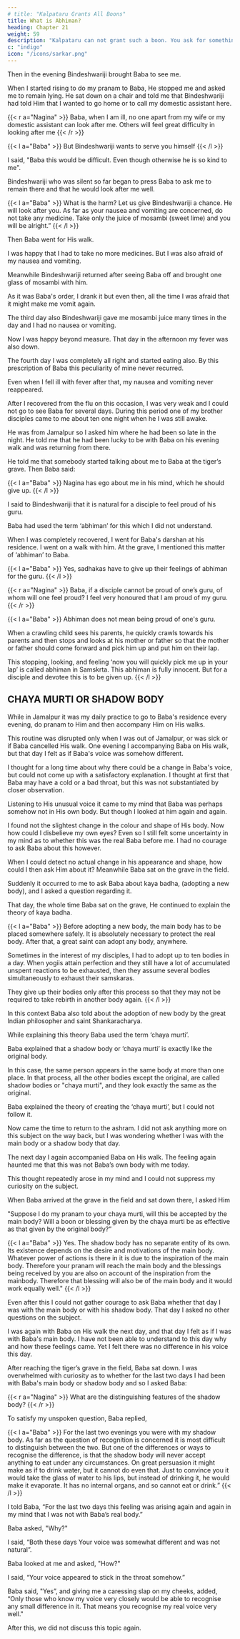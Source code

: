 ```yaml
---
# title: "Kalpataru Grants All Boons"
title: What is Abhiman?
heading: Chapter 21
weight: 59
description: "Kalpataru can not grant such a boon. You ask for something else"
c: "indigo"
icon: "/icons/sarkar.png"
---
```




Then in the evening Bindeshwariji brought Baba to see me.

When I started rising to do my pranam to Baba, He stopped me and asked me to remain lying. He sat down on a chair and told me that Bindeshwariji had told Him that I wanted to go home or to call my domestic assistant here.

{{< r a="Nagina" >}}
Baba, when I am ill, no one apart from my wife or my domestic assistant can look after me. Others will feel great difficulty in looking after me
{{< /r >}}

{{< l a="Baba" >}}
But Bindeshwariji wants to serve you himself
{{< /l >}}

I said, "Baba this would be difficult. Even though otherwise he is so kind to me".

Bindeshwariji who was silent so far began to press Baba to ask me to remain there and that he would look after me well.

{{< l a="Baba" >}}
What is the harm? Let us give Bindeshwariji a chance. He will look after you. As far as your nausea and vomiting are concerned, do not take any medicine. Take only the juice of mosambi (sweet lime) and you will be alright.”
{{< /l >}}

Then Baba went for His walk.

I was happy that I had to take no more medicines. But I was also afraid of my nausea and vomiting.

Meanwhile Bindeshwariji returned after seeing Baba off and brought one glass of mosambi with him. 

As it was Baba's order, I drank it but even then, all the time I was afraid that it might make me vomit again.

The third day also Bindeshwariji gave me mosambi juice many times in the day and I had no nausea or vomiting. 

Now I was happy beyond measure. That day in the afternoon my fever was also down. 

The fourth day I was completely all right and started eating also. By this prescription of Baba this peculiarity of mine never recurred. 

Even when I fell ill with fever after that, my nausea and vomiting never reappeared. 

After I recovered from the flu on this occasion, I was very weak and I could not go to see Baba for several days. During this period one of my brother disciples came to me about ten one night when he I was still awake. 

He was from Jamalpur so I asked him where he had been so late in the night. He told me that he had been lucky to be with Baba on his evening walk and was returning from there.

He told me that somebody started talking about me to Baba at the tiger’s grave. Then Baba said:

{{< l a="Baba" >}}
Nagina has ego about me in his mind, which he should give up.
{{< /l >}}



I said to Bindeshwariji that it is natural for a disciple to feel proud of his guru.

<!-- He tried to explain what Baba had said in many ways but I still could not understand.  -->

Baba had used the term ‘abhiman’ for this which I did not understand.

<!-- After he left I continued to grapple with this problem mentally for two three days. -->

When I was completely recovered, I went for Baba's darshan at his residence. I went on a walk with him. At the grave, I mentioned this matter of ‘abhiman’ to Baba.

{{< l a="Baba" >}}
Yes, sadhakas have to give up their feelings of abhiman for the guru.
{{< /l >}}


{{< r a="Nagina" >}}
Baba, if a disciple cannot be proud of one’s guru, of whom will one feel proud? I feel very honoured that I am proud of my guru.
{{< /r >}}


{{< l a="Baba" >}}
Abhiman does not mean being proud of one's guru.

<!-- I then enquired as to what was the meaning of ‘abhiman’, which was to be given up by the disciples. -->

<!-- you must have seen that when he sees those closest to him,  -->
When a crawling child sees his parents, he quickly crawls towards his parents and then stops and looks at his mother or father so that the mother or father should come forward and pick him up and put him on their lap.
<!-- When a child is crawling, he starts crawling  -->
<!-- He stops and looks up at them because ? He wants that as he has come so far on his knees, understanding -->

This stopping, looking, and feeling ‘now you will quickly pick me up in your lap’ is called abhiman in Samskrta. This abhiman is fully innocent. But for a disciple and devotee this is to be given up.
{{< /l >}}


<!-- For the first time I caught the meaning of abhiman like this by Baba's grace.

Salutations to Baba of Infinite Glory and of Infinite Shapes and Bodies -->


## CHAYA MURTI OR SHADOW BODY

While in Jamalpur it was my daily practice to go to Baba's residence every evening, do pranam to Him and then accompany Him on His walks. 

This routine was disrupted only when I was out of Jamalpur, or was sick or if Baba cancelled His walk. One evening I accompanying Baba on His walk, but that day I felt as if Baba's voice was somehow different. 

I thought for a long time about why there could be a change in Baba's voice, but could not come up with a satisfactory explanation. I thought at first that Baba may have a cold or a bad throat, but this was not substantiated by closer observation.

Listening to His unusual voice it came to my mind that Baba was perhaps somehow not in His own body. But though I looked at him again and again. 

I found not the slightest change in the colour and shape of His body. Now how could I disbelieve my own eyes? Even so I still felt some uncertainty in my mind as to whether this was the real Baba before me. I had no courage to ask Baba about this however. 

When I could detect no actual change in his appearance and shape, how could I then ask Him about it? Meanwhile Baba sat on the grave in the field. 

Suddenly it occurred to me to ask Baba about kaya badha, (adopting a new body), and I asked a question regarding it. 

That day, the whole time Baba sat on the grave, He continued to explain the theory of kaya badha.

{{< l a="Baba" >}}
Before adopting a new body, the main body has to be placed somewhere safely. It is absolutely necessary to protect the real body. After that, a great saint can adopt any body, anywhere. 

Sometimes in the interest of my disciples, I had to adopt up to ten bodies in a day. When yogiis attain perfection and they still have a lot of accumulated unspent reactions to be exhausted, then they assume several bodies simultaneously to exhaust their samskaras. 

They give up their bodies only after this process so that they may not be required to take rebirth in another body again.
{{< /l >}}


In this context Baba also told about the adoption of new body by the great Indian philosopher and saint Shankaracharya. 

While explaining this theory Baba used the term ‘chaya murti’.

Baba explained that a shadow body or ‘chaya murti’ is exactly like the original body.

In this case, the same person appears in the same body at more than one place. In that process, all the other bodies except the original, are called shadow bodies or "chaya murti", and they look exactly the same as the original.

Baba explained the theory of creating the ‘chaya murti’, but I could not follow it. 

Now came the time to return to the ashram. I did not ask anything more on this subject on the way back, but I was wondering whether I was with the main body or a shadow body that day.

The next day I again accompanied Baba on His walk. The feeling again haunted me that this was not Baba’s own body with me today. 

This thought repeatedly arose in my mind and I could not suppress my curiosity on the subject. 

When Baba arrived at the grave in the field and sat down there, I asked Him 

"Suppose I do my pranam to your chaya murti, will this be accepted by the main body? Will a boon or blessing given by the chaya murti be as effective as that given by the original body?”

{{< l a="Baba" >}}
Yes. The shadow body has no separate entity of its own. Its existence depends on the desire and motivations of the main body. Whatever power of actions is there in it is due to the inspiration of the main body. Therefore your pranam will reach the main body and the blessings being received by you are also on account of the inspiration from the mainbody. Therefore that blessing will also be of the main body and it would work equally well."
{{< /l >}}


Even after this I could not gather courage to ask Baba whether that day I was with the main body or with his shadow body. That day I asked no other questions on the subject.

I was again with Baba on His walk the next day, and that day I felt as if I was with Baba's main body. I have not been able to understand to this day why and how these feelings came. Yet I felt there was no difference in his voice this day.

After reaching the tiger’s grave in the field, Baba sat down. I was overwhelmed with curiosity as to whether for the last two days I had been with Baba's main body or shadow body and so I asked Baba:

{{< r a="Nagina" >}}
What are the distinguishing features of the shadow body?
{{< /r >}}

To satisfy my unspoken question, Baba replied, 

{{< l a="Baba" >}}
For the last two evenings you were with my shadow body. As far as the question of recognition is concerned it is most difficult to distinguish between the two. But one of the differences or ways to recognise the difference, is that the shadow body will never accept anything to eat under any circumstances. On great persuasion it might make as if to drink water, but it cannot do even that. Just to convince you it would take the glass of water to his lips, but instead of drinking it, he would make it evaporate. It has no internal organs, and so cannot eat or drink.”
{{< /l >}}


I told Baba, “For the last two days this feeling was arising again and again in my mind that I was not with Baba’s real body.”

Baba asked, "Why?"

I said, “Both these days Your voice was somewhat different and was not natural”.

Baba looked at me and asked, "How?"

I said, “Your voice appeared to stick in the throat somehow.”


Baba said, "Yes”, and giving me a caressing slap on my cheeks, added, “Only those who know my voice very closely would be able to recognise any small difference in it. That means you recognise my real voice very well."

After this, we did not discuss this topic again.


<!-- Now and then I got some glimpse of the various powers that Baba possessed. 

This would fill me with immense joy. Such glimpses would give me long hours of devotional joy that would bind me to His lotus feet all the more tightly. 

Some times I would get the sense that Baba was omnipotent and controlling the entire universe from this small room in Jamalpur. Great is Baba and infinite are his powers! My only prayer is that my mind may remain ever attached to His lotus feet with ever-newer attachment.

As I am a worldly creature, I am bound to commit mistakes; therefore I again pray, that stuck in the mud of these worldly cares and anxieties, and enmeshed in maya, if ever I forget Him, He may not forget this insignificant being and may forever attract me to Himself so that the creeper of my devotion may never wither away. -->

